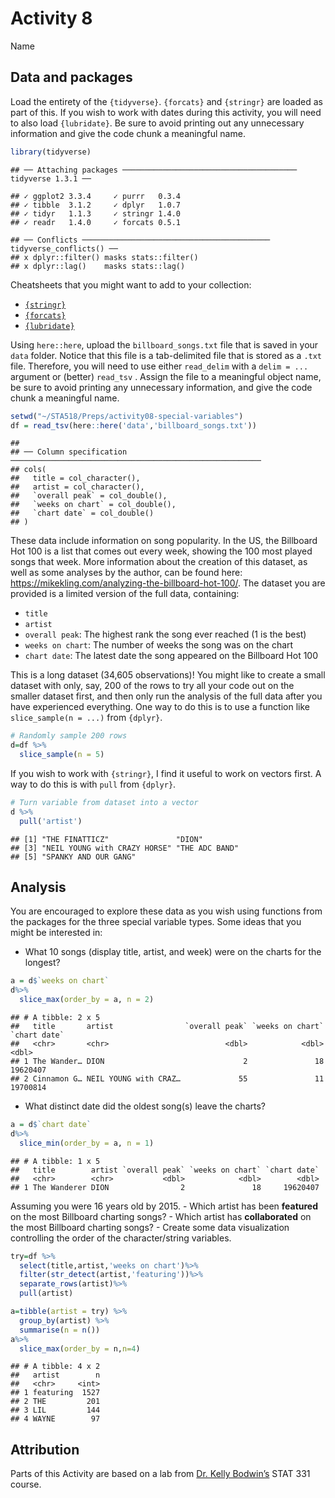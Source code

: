 Activity 8
================
Name

## Data and packages

Load the entirety of the `{tidyverse}`. `{forcats}` and `{stringr}` are
loaded as part of this. If you wish to work with dates during this
activity, you will need to also load `{lubridate}`. Be sure to avoid
printing out any unnecessary information and give the code chunk a
meaningful name.

``` r
library(tidyverse)
```

    ## ── Attaching packages ─────────────────────────────────────── tidyverse 1.3.1 ──

    ## ✓ ggplot2 3.3.4     ✓ purrr   0.3.4
    ## ✓ tibble  3.1.2     ✓ dplyr   1.0.7
    ## ✓ tidyr   1.1.3     ✓ stringr 1.4.0
    ## ✓ readr   1.4.0     ✓ forcats 0.5.1

    ## ── Conflicts ────────────────────────────────────────── tidyverse_conflicts() ──
    ## x dplyr::filter() masks stats::filter()
    ## x dplyr::lag()    masks stats::lag()

Cheatsheets that you might want to add to your collection:

-   [`{stringr}`](https://stringr.tidyverse.org/)
-   [`{forcats}`](https://forcats.tidyverse.org/)
-   [`{lubridate}`](https://lubridate.tidyverse.org/)

Using `here::here`, upload the `billboard_songs.txt` file that is saved
in your `data` folder. Notice that this file is a tab-delimited file
that is stored as a `.txt` file. Therefore, you will need to use either
`read_delim` with a `delim = ...` argument or (better) `read_tsv` .
Assign the file to a meaningful object name, be sure to avoid printing
any unnecessary information, and give the code chunk a meaningful name.

``` r
setwd("~/STA518/Preps/activity08-special-variables")
df = read_tsv(here::here('data','billboard_songs.txt'))
```

    ## 
    ## ── Column specification ────────────────────────────────────────────────────────
    ## cols(
    ##   title = col_character(),
    ##   artist = col_character(),
    ##   `overall peak` = col_double(),
    ##   `weeks on chart` = col_double(),
    ##   `chart date` = col_double()
    ## )

These data include information on song popularity. In the US, the
Billboard Hot 100 is a list that comes out every week, showing the 100
most played songs that week. More information about the creation of this
dataset, as well as some analyses by the author, can be found here:
<https://mikekling.com/analyzing-the-billboard-hot-100/>. The dataset
you are provided is a limited version of the full data, containing:

-   `title`
-   `artist`
-   `overall peak`: The highest rank the song ever reached (1 is the
    best)
-   `weeks on chart`: The number of weeks the song was on the chart
-   `chart date`: The latest date the song appeared on the Billboard Hot
    100

This is a long dataset (34,605 observations)! You might like to create a
small dataset with only, say, 200 of the rows to try all your code out
on the smaller dataset first, and then only run the analysis of the full
data after you have experienced everything. One way to do this is to use
a function like `slice_sample(n = ...)` from `{dplyr}`.

``` r
# Randomly sample 200 rows
d=df %>% 
  slice_sample(n = 5)
```

If you wish to work with `{stringr}`, I find it useful to work on
vectors first. A way to do this is with `pull` from `{dplyr}`.

``` r
# Turn variable from dataset into a vector
d %>% 
  pull('artist')
```

    ## [1] "THE FINATTICZ"               "DION"                       
    ## [3] "NEIL YOUNG with CRAZY HORSE" "THE ADC BAND"               
    ## [5] "SPANKY AND OUR GANG"

## Analysis

You are encouraged to explore these data as you wish using functions
from the packages for the three special variable types. Some ideas that
you might be interested in:

-   What 10 songs (display title, artist, and week) were on the charts
    for the longest?

``` r
a = d$`weeks on chart`
d%>%
  slice_max(order_by = a, n = 2)
```

    ## # A tibble: 2 x 5
    ##   title       artist                `overall peak` `weeks on chart` `chart date`
    ##   <chr>       <chr>                          <dbl>            <dbl>        <dbl>
    ## 1 The Wander… DION                               2               18     19620407
    ## 2 Cinnamon G… NEIL YOUNG with CRAZ…             55               11     19700814

-   What distinct date did the oldest song(s) leave the charts?

``` r
a = d$`chart date`
d%>%
  slice_min(order_by = a, n = 1)
```

    ## # A tibble: 1 x 5
    ##   title        artist `overall peak` `weeks on chart` `chart date`
    ##   <chr>        <chr>           <dbl>            <dbl>        <dbl>
    ## 1 The Wanderer DION                2               18     19620407

Assuming you were 16 years old by 2015. - Which artist has been
**featured** on the most Billboard charting songs? - Which artist has
**collaborated** on the most Billboard charting songs? - Create some
data visualization controlling the order of the character/string
variables.

``` r
try=df %>%
  select(title,artist,'weeks on chart')%>%
  filter(str_detect(artist,'featuring'))%>%
  separate_rows(artist)%>%
  pull(artist)
```

``` r
a=tibble(artist = try) %>% 
  group_by(artist) %>% 
  summarise(n = n())
a%>%
  slice_max(order_by = n,n=4)
```

    ## # A tibble: 4 x 2
    ##   artist        n
    ##   <chr>     <int>
    ## 1 featuring  1527
    ## 2 THE         201
    ## 3 LIL         144
    ## 4 WAYNE        97

## Attribution

Parts of this Activity are based on a lab from [Dr. Kelly
Bodwin’s](https://www.kelly-bodwin.com/) STAT 331 course.
